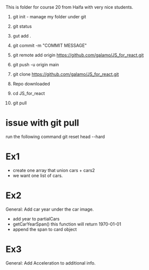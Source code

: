 This is folder for course 20 from Haifa with very nice students.

1. git init - manage my folder under git
2. git status
3. gut add .
4. git commit -m "COMMIT MESSAGE"
5. git remote add origin https://github.com/galamo/JS_for_react.git
6. git push -u origin main

7. git clone https://github.com/galamo/JS_for_react.git
8. Repo downloaded
9. cd JS_for_react
10. git pull

# issue with git pull

run the following command
git reset head --hard

# Ex1

- create one array that union cars + cars2
- we want one list of cars.

# Ex2

General: Add car year under the car image.

- add year to partialCars
- getCarYearSpan() this function will return <span>1970-01-01</span>
- append the span to card object

# Ex3

General: Add Acceleration to additional info.
